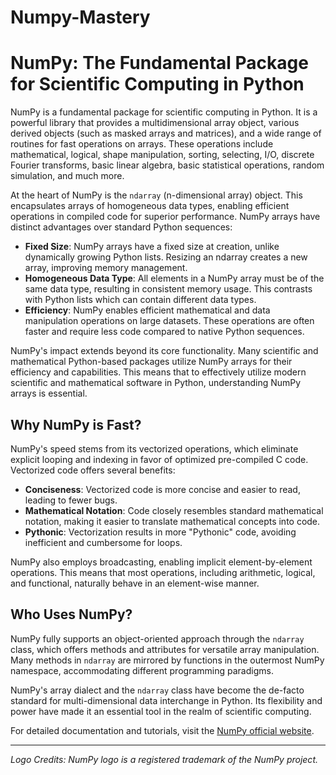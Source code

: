 # Numpy-Mastery

# NumPy: The Fundamental Package for Scientific Computing in Python

NumPy is a fundamental package for scientific computing in Python. It is a powerful library that provides a multidimensional array object, various derived objects (such as masked arrays and matrices), and a wide range of routines for fast operations on arrays. These operations include mathematical, logical, shape manipulation, sorting, selecting, I/O, discrete Fourier transforms, basic linear algebra, basic statistical operations, random simulation, and much more.

At the heart of NumPy is the `ndarray` (n-dimensional array) object. This encapsulates arrays of homogeneous data types, enabling efficient operations in compiled code for superior performance. NumPy arrays have distinct advantages over standard Python sequences:

- **Fixed Size**: NumPy arrays have a fixed size at creation, unlike dynamically growing Python lists. Resizing an ndarray creates a new array, improving memory management.
- **Homogeneous Data Type**: All elements in a NumPy array must be of the same data type, resulting in consistent memory usage. This contrasts with Python lists which can contain different data types.
- **Efficiency**: NumPy enables efficient mathematical and data manipulation operations on large datasets. These operations are often faster and require less code compared to native Python sequences.

NumPy's impact extends beyond its core functionality. Many scientific and mathematical Python-based packages utilize NumPy arrays for their efficiency and capabilities. This means that to effectively utilize modern scientific and mathematical software in Python, understanding NumPy arrays is essential.

## Why NumPy is Fast?

NumPy's speed stems from its vectorized operations, which eliminate explicit looping and indexing in favor of optimized pre-compiled C code. Vectorized code offers several benefits:

- **Conciseness**: Vectorized code is more concise and easier to read, leading to fewer bugs.
- **Mathematical Notation**: Code closely resembles standard mathematical notation, making it easier to translate mathematical concepts into code.
- **Pythonic**: Vectorization results in more "Pythonic" code, avoiding inefficient and cumbersome for loops.

NumPy also employs broadcasting, enabling implicit element-by-element operations. This means that most operations, including arithmetic, logical, and functional, naturally behave in an element-wise manner.

## Who Uses NumPy?

NumPy fully supports an object-oriented approach through the `ndarray` class, which offers methods and attributes for versatile array manipulation. Many methods in `ndarray` are mirrored by functions in the outermost NumPy namespace, accommodating different programming paradigms.

NumPy's array dialect and the `ndarray` class have become the de-facto standard for multi-dimensional data interchange in Python. Its flexibility and power have made it an essential tool in the realm of scientific computing.

For detailed documentation and tutorials, visit the [NumPy official website](https://numpy.org/).

---

*Logo Credits: NumPy logo is a registered trademark of the NumPy project.*
